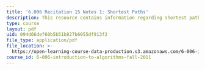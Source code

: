 ```yaml
---
title: '6.006 Recitation 15 Notes 1: Shortest Paths'
description: This resource contains information regarding shortest paths.
type: course
layout: pdf
uid: 094d66def60b5b51b827b6055df913f2
file_type: application/pdf
file_location: >-
  https://open-learning-course-data-production.s3.amazonaws.com/6-006-introduction-to-algorithms-fall-2011/094d66def60b5b51b827b6055df913f2_MIT6_006F11_rec15.pdf
course_id: 6-006-introduction-to-algorithms-fall-2011
---
```

